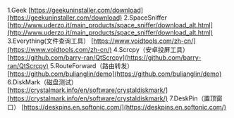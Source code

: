 1.Geek
[https://geekuninstaller.com/download](https://geekuninstaller.com/download)
2.SpaceSniffer
[http://www.uderzo.it/main_products/space_sniffer/download_alt.html](http://www.uderzo.it/main_products/space_sniffer/download_alt.html)
3.Everything(文件查询工具）
[https://www.voidtools.com/zh-cn/](https://www.voidtools.com/zh-cn/)
4.Scrcpy（安卓投屏工具）
[https://github.com/barry-ran/QtScrcpy](https://github.com/barry-ran/QtScrcpy)
5.RouteForward（路由转发）
[https://github.com/bulianglin/demo](https://github.com/bulianglin/demo)
6.DiskMark（磁盘测试）
[https://crystalmark.info/en/software/crystaldiskmark/](https://crystalmark.info/en/software/crystaldiskmark/)
7.DeskPin（置顶窗口）
[https://deskpins.en.softonic.com/](https://deskpins.en.softonic.com/)


